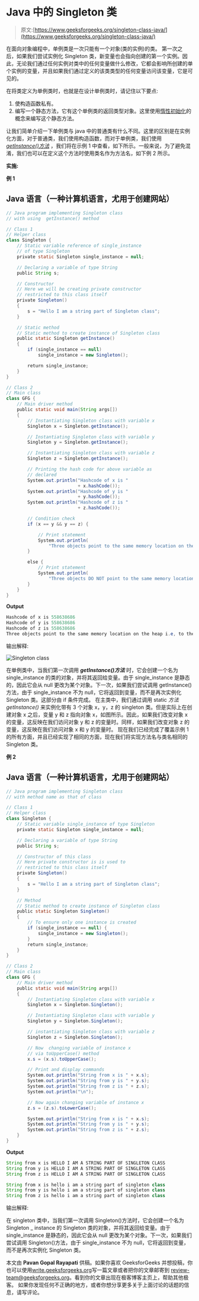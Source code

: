 # Java 中的 Singleton 类

> 原文:[https://www.geeksforgeeks.org/singleton-class-java/](https://www.geeksforgeeks.org/singleton-class-java/)

在面向对象编程中，单例类是一次只能有一个对象(类的实例)的类。
第一次之后，如果我们尝试实例化 Singleton 类，新变量也会指向创建的第一个实例。因此，无论我们通过任何实例对类中的任何变量做什么修改，它都会影响所创建的单个实例的变量，并且如果我们通过定义的该类类型的任何变量访问该变量，它是可见的。

在将类定义为单例类时，也就是在设计单例类时，请记住以下要点:

1.  使构造函数私有。
2.  编写一个静态方法，它有这个单例类的返回类型对象。这里使用[惰性初始化](https://en.wikipedia.org/wiki/Lazy_initialization)的概念来编写这个静态方法。

让我们简单介绍一下单例类与 java 中的普通类有什么不同。这里的区别是在实例化方面，对于普通类，我们使用构造函数，而对于单例类，我们使用 [*getInstance()方法*](https://www.geeksforgeeks.org/java-signature-getinstance-method-with-examples/) ，我们将在示例 1 中查看，如下所示。一般来说，为了避免混淆，我们也可以在定义这个方法时使用类名作为方法名，如下例 2 所示。

**实施:**

**例 1**

## Java 语言（一种计算机语言，尤用于创建网站）

```java
// Java program implementing Singleton class
// with using  getInstance() method

// Class 1
// Helper class
class Singleton {
    // Static variable reference of single_instance
    // of type Singleton
    private static Singleton single_instance = null;

    // Declaring a variable of type String
    public String s;

    // Constructor
    // Here we will be creating private constructor
    // restricted to this class itself
    private Singleton()
    {
        s = "Hello I am a string part of Singleton class";
    }

    // Static method
    // Static method to create instance of Singleton class
    public static Singleton getInstance()
    {
        if (single_instance == null)
            single_instance = new Singleton();

        return single_instance;
    }
}

// Class 2
// Main class
class GFG {
    // Main driver method
    public static void main(String args[])
    {
        // Instantiating Singleton class with variable x
        Singleton x = Singleton.getInstance();

        // Instantiating Singleton class with variable y
        Singleton y = Singleton.getInstance();

        // Instantiating Singleton class with variable z
        Singleton z = Singleton.getInstance();

        // Printing the hash code for above variable as
        // declared
        System.out.println("Hashcode of x is "
                           + x.hashCode());
        System.out.println("Hashcode of y is "
                           + y.hashCode());
        System.out.println("Hashcode of z is "
                           + z.hashCode());

        // Condition check
        if (x == y && y == z) {

            // Print statement
            System.out.println(
                "Three objects point to the same memory location on the heap i.e, to the same object");
        }

        else {
            // Print statement
            System.out.println(
                "Three objects DO NOT point to the same memory location on the heap");
        }
    }
}
```

**Output**

```java
Hashcode of x is 558638686
Hashcode of y is 558638686
Hashcode of z is 558638686
Three objects point to the same memory location on the heap i.e, to the same object
```

输出解释:

![Singleton class](img/d706702b3f5715b7cf582540abbc55a0.png)

在单例类中，当我们第一次调用 ***getInstance()方法*** 时，它会创建一个名为 single_instance 的类的对象，并将其返回给变量。由于 single_instance 是静态的，因此它会从 null 更改为某个对象。下一次，如果我们尝试调用 getInstance()方法，由于 single_instance 不为 null，它将返回到变量，而不是再次实例化 Singleton 类。这部分由 if 条件完成。
在主类中，我们通过调用 static *方法 getInstance()* 来实例化带有 3 个对象 x，y，z 的 singleton 类。但是实际上在创建对象 x 之后，变量 y 和 z 指向对象 x，如图所示。因此，如果我们改变对象 x 的变量，这反映在我们访问对象 y 和 z 的变量时。同样，如果我们改变对象 z 的变量，这反映在我们访问对象 x 和 y 的变量时。
现在我们已经完成了覆盖示例 1 的所有方面，并且已经实现了相同的方面，现在我们将实现方法名与类名相同的 Singleton 类。

**例 2**

## Java 语言（一种计算机语言，尤用于创建网站）

```java
// Java program implementing Singleton class
// with method name as that of class

// Class 1
// Helper class
class Singleton {
    // Static variable single_instance of type Singleton
    private static Singleton single_instance = null;

    // Declaring a variable of type String
    public String s;

    // Constructor of this class
    // Here private constructor is is used to
    // restricted to this class itself
    private Singleton()
    {
        s = "Hello I am a string part of Singleton class";
    }

    // Method
    // Static method to create instance of Singleton class
    public static Singleton Singleton()
    {
        // To ensure only one instance is created
        if (single_instance == null) {
            single_instance = new Singleton();
        }
        return single_instance;
    }
}

// Class 2
// Main class
class GFG {
    // Main driver method
    public static void main(String args[])
    {
        // Instantiating Singleton class with variable x
        Singleton x = Singleton.Singleton();

        // Instantiating Singleton class with variable y
        Singleton y = Singleton.Singleton();

        // instantiating Singleton class with variable z
        Singleton z = Singleton.Singleton();

        // Now  changing variable of instance x
        // via toUpperCase() method
        x.s = (x.s).toUpperCase();

        // Print and display commands
        System.out.println("String from x is " + x.s);
        System.out.println("String from y is " + y.s);
        System.out.println("String from z is " + z.s);
        System.out.println("\n");

        // Now again changing variable of instance x
        z.s = (z.s).toLowerCase();

        System.out.println("String from x is " + x.s);
        System.out.println("String from y is " + y.s);
        System.out.println("String from z is " + z.s);
    }
}
```

**Output**

```java
String from x is HELLO I AM A STRING PART OF SINGLETON CLASS
String from y is HELLO I AM A STRING PART OF SINGLETON CLASS
String from z is HELLO I AM A STRING PART OF SINGLETON CLASS

String from x is hello i am a string part of singleton class
String from y is hello i am a string part of singleton class
String from z is hello i am a string part of singleton class
```

输出解释:

在 singleton 类中，当我们第一次调用 Singleton()方法时，它会创建一个名为 Singleton _ instance 的 Singleton 类的对象，并将其返回给变量。由于 single_instance 是静态的，因此它会从 null 更改为某个对象。下一次，如果我们尝试调用 Singleton()方法，由于 single_instance 不为 null，它将返回到变量，而不是再次实例化 Singleton 类。

本文由 **Pavan Gopal Rayapati** 供稿。如果你喜欢 GeeksforGeeks 并想投稿，你也可以使用[write.geeksforgeeks.org](https://write.geeksforgeeks.org)写一篇文章或者把你的文章邮寄到 review-team@geeksforgeeks.org。看到你的文章出现在极客博客主页上，帮助其他极客。
如果你发现任何不正确的地方，或者你想分享更多关于上面讨论的话题的信息，请写评论。
